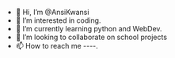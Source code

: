 - 👋 Hi, I’m @AnsiKwansi
- 👀 I’m interested in coding.
- 🌱 I’m currently learning python and WebDev.
- 💞️ I’m looking to collaborate on school projects
- 📫 How to reach me ----.

<!---
AnsiKwansi/AnsiKwansi is a ✨ special ✨ repository because its `README.md` (this file) appears on your GitHub profile.
You can click the Preview link to take a look at your changes.
--->
